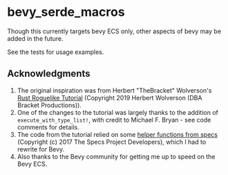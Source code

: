 # bevy_serde_macros

Though this currently targets bevy ECS only, other aspects of bevy may be added in the future.

See the tests for usage examples.

## Acknowledgments

1. The original inspiration was from Herbert "TheBracket" Wolverson's
  [Rust Roguelike Tutorial](https://github.com/amethyst/rustrogueliketutorial)
  (Copyright 2019 Herbert Wolverson (DBA Bracket Productions)).
1. One of the changes to the tutorial was largely thanks to the addition of `execute_with_type_list!`,
  with credit to Michael F. Bryan - see code comments for details.
1. The code from the tutorial relied on some
  [helper functions from specs](https://docs.rs/specs/latest/src/specs/saveload/ser.rs.html#37-59)
  (Copyright (c) 2017 The Specs Project Developers), which I had to rewrite for Bevy.
1. Also thanks to the Bevy community for getting me up to speed on the Bevy ECS.